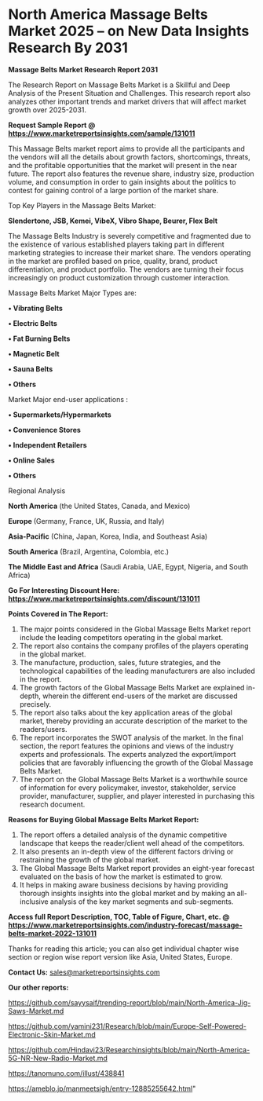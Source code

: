 # North America Massage Belts Market 2025 – on New Data Insights Research By 2031

<strong>Massage Belts Market Research Report 2031</strong>

The Research Report on Massage Belts Market is a Skillful and Deep Analysis of the Present Situation and Challenges. This research report also analyzes other important trends and market drivers that will affect market growth over 2025-2031.

<strong>Request Sample Report @ <a href=https://www.marketreportsinsights.com/sample/131011>https://www.marketreportsinsights.com/sample/131011</a></strong>

This Massage Belts market report aims to provide all the participants and the vendors will all the details about growth factors, shortcomings, threats, and the profitable opportunities that the market will present in the near future. The report also features the revenue share, industry size, production volume, and consumption in order to gain insights about the politics to contest for gaining control of a large portion of the market share.

Top Key Players in the Massage Belts Market:

<strong>Slendertone, JSB, Kemei, VibeX, Vibro Shape, Beurer, Flex Belt</strong>

The Massage Belts Industry is severely competitive and fragmented due to the existence of various established players taking part in different marketing strategies to increase their market share. The vendors operating in the market are profiled based on price, quality, brand, product differentiation, and product portfolio. The vendors are turning their focus increasingly on product customization through customer interaction.

Massage Belts Market Major Types are:

<strong>• Vibrating Belts

• Electric Belts

• Fat Burning Belts

• Magnetic Belt

• Sauna Belts

• Others</strong>

Market Major end-user applications :

<strong>• Supermarkets/Hypermarkets

• Convenience Stores

• Independent Retailers

• Online Sales

• Others</strong>

Regional Analysis

</u><strong><b>North America</b></strong> (the United States, Canada, and Mexico)

<strong><b>Europe </b></strong>(Germany, France, UK, Russia, and Italy)

<strong><b>Asia-Pacific</b></strong> (China, Japan, Korea, India, and Southeast Asia)

<strong><b>South America</b></strong> (Brazil, Argentina, Colombia, etc.)

<strong><b>The Middle East and Africa</b></strong> (Saudi Arabia, UAE, Egypt, Nigeria, and South Africa)

<strong>Go For Interesting Discount Here: <a href=https://www.marketreportsinsights.com/discount/131011>https://www.marketreportsinsights.com/discount/131011</a></strong>

<strong>Points Covered in The Report:</strong>
<ol>
  <li>The major points considered in the Global Massage Belts Market report include the leading competitors operating in the global market.</li>
  <li>The report also contains the company profiles of the players operating in the global market.</li>
  <li>The manufacture, production, sales, future strategies, and the technological capabilities of the leading manufacturers are also included in the report.</li>
  <li>The growth factors of the Global Massage Belts Market are explained in-depth, wherein the different end-users of the market are discussed precisely.</li>
  <li>The report also talks about the key application areas of the global market, thereby providing an accurate description of the market to the readers/users.</li>
  <li>The report incorporates the SWOT analysis of the market. In the final section, the report features the opinions and views of the industry experts and professionals. The experts analyzed the export/import policies that are favorably influencing the growth of the Global Massage Belts Market.</li>
  <li>The report on the Global Massage Belts Market is a worthwhile source of information for every policymaker, investor, stakeholder, service provider, manufacturer, supplier, and player interested in purchasing this research document.</li>
</ol>
<strong>Reasons for Buying Global Massage Belts Market Report:</strong>

<ol>
  <li>The report offers a detailed analysis of the dynamic competitive landscape that keeps the reader/client well ahead of the competitors.</li>
  <li>It also presents an in-depth view of the different factors driving or restraining the growth of the global market.</li>
  <li>The Global Massage Belts Market report provides an eight-year forecast evaluated on the basis of how the market is estimated to grow.</li>
  <li>It helps in making aware business decisions by having providing thorough insights insights into the global market and by making an all-inclusive analysis of the key market segments and sub-segments.</li>
</ol>
<strong>Access full Report Description, TOC, Table of Figure, Chart, etc. @ <a href=https://www.marketreportsinsights.com/industry-forecast/massage-belts-market-2022-131011>https://www.marketreportsinsights.com/industry-forecast/massage-belts-market-2022-131011</a></strong>


Thanks for reading this article; you can also get individual chapter wise section or region wise report version like Asia, United States, Europe.

<strong>Contact Us:</strong>
sales@marketreportsinsights.com

<strong>Our other reports:</strong>

<a href=https://github.com/sayysaif/trending-report/blob/main/North-America-Jig-Saws-Market.md>https://github.com/sayysaif/trending-report/blob/main/North-America-Jig-Saws-Market.md</a>

<a href=https://github.com/yamini231/Research/blob/main/Europe-Self-Powered-Electronic-Skin-Market.md>https://github.com/yamini231/Research/blob/main/Europe-Self-Powered-Electronic-Skin-Market.md</a>

<a href=https://github.com/Hindavi23/Researchinsights/blob/main/North-America-5G-NR-New-Radio-Market.md>https://github.com/Hindavi23/Researchinsights/blob/main/North-America-5G-NR-New-Radio-Market.md</a>

<a href=https://tanomuno.com/illust/438841>https://tanomuno.com/illust/438841</a>

<a href=https://ameblo.jp/manmeetsigh/entry-12885255642.html>https://ameblo.jp/manmeetsigh/entry-12885255642.html</a>"
